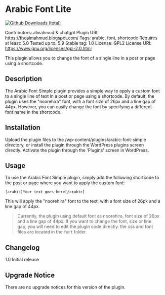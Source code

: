 Arabic Font Lite
==================

[![Github Downloads (total)](https://img.shields.io/github/downloads/almahmudbd/arabic-font-plugin/total?color=blue&style=for-the-badge)](https://github.com/almahmudbd/arabic-font-plugin/releases)

Contributors: almahmud & chatgpt
Plugin URI: https://thealmahmud.blogspot.com/
Tags: arabic, font, shortcode
Requires at least: 5.0
Tested up to: 5.9
Stable tag: 1.0
License: GPL2
License URI: https://www.gnu.org/licenses/gpl-2.0.html

This plugin allows you to change the font of a single line in a post or page using a shortcode.

Description
-----

The Arabic Font Simple plugin provides a simple way to apply a custom font to a single line of text in a post or page using a shortcode. By default, the plugin uses the "noorehira" font, with a font size of 26px and a line gap of 44px. However, you can easily change the font by specifying a different font name in the shortcode.

Installation
-----

Upload the plugin files to the /wp-content/plugins/arabic-font-simple directory, or install the plugin through the WordPress plugins screen directly.
Activate the plugin through the 'Plugins' screen in WordPress.

Usage
-----

To use the Arabic Font Simple plugin, simply add the following shortcode to the post or page where you want to apply the custom font:

`[arabic]Your text goes here[/arabic]`

This will apply the "noorehira" font to the text, with a font size of 26px and a line gap of 44px. 


> Currently, the plugin using default font as noorehira, font size of 26px and a line gap of 44px. If you want to change the font, size or line gap, you will need to edit the plugin code directly. the css and font files are located in the `font` folder.


Changelog
-----

1.0
Initial release

Upgrade Notice
-----

There are no upgrade notices for this version of the plugin.
